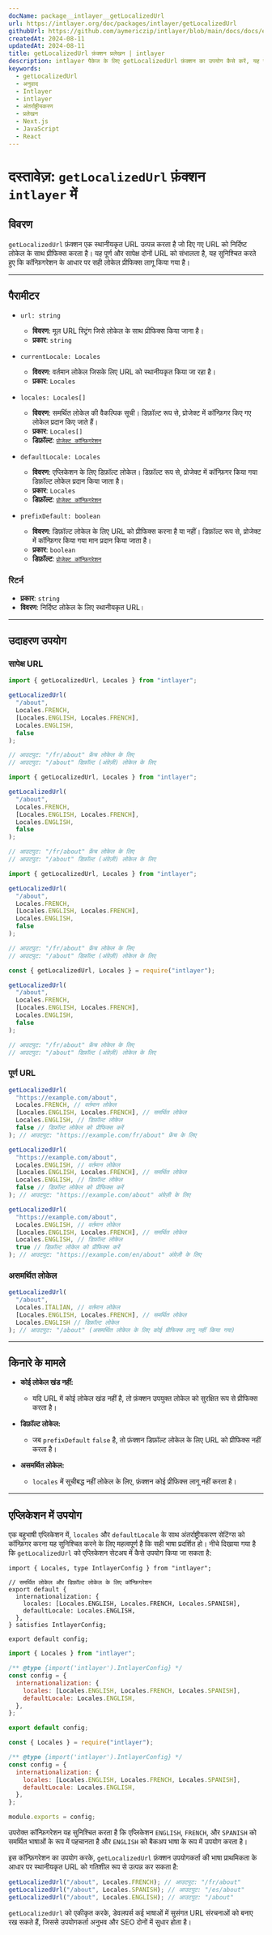```yaml
---
docName: package__intlayer__getLocalizedUrl
url: https://intlayer.org/doc/packages/intlayer/getLocalizedUrl
githubUrl: https://github.com/aymericzip/intlayer/blob/main/docs/docs/en/packages/intlayer/getLocalizedUrl.md
createdAt: 2024-08-11
updatedAt: 2024-08-11
title: getLocalizedUrl फ़ंक्शन प्रलेखन | intlayer
description: intlayer पैकेज के लिए getLocalizedUrl फ़ंक्शन का उपयोग कैसे करें, यह जानें
keywords:
  - getLocalizedUrl
  - अनुवाद
  - Intlayer
  - intlayer
  - अंतर्राष्ट्रीयकरण
  - प्रलेखन
  - Next.js
  - JavaScript
  - React
---
```


# दस्तावेज़: `getLocalizedUrl` फ़ंक्शन `intlayer` में

## विवरण

`getLocalizedUrl` फ़ंक्शन एक स्थानीयकृत URL उत्पन्न करता है जो दिए गए URL को निर्दिष्ट लोकेल के साथ प्रीफिक्स करता है। यह पूर्ण और सापेक्ष दोनों URL को संभालता है, यह सुनिश्चित करते हुए कि कॉन्फ़िगरेशन के आधार पर सही लोकेल प्रीफिक्स लागू किया गया है।

---

## पैरामीटर

- `url: string`

  - **विवरण**: मूल URL स्ट्रिंग जिसे लोकेल के साथ प्रीफिक्स किया जाना है।
  - **प्रकार**: `string`

- `currentLocale: Locales`

  - **विवरण**: वर्तमान लोकेल जिसके लिए URL को स्थानीयकृत किया जा रहा है।
  - **प्रकार**: `Locales`

- `locales: Locales[]`

  - **विवरण**: समर्थित लोकेल की वैकल्पिक सूची। डिफ़ॉल्ट रूप से, प्रोजेक्ट में कॉन्फ़िगर किए गए लोकेल प्रदान किए जाते हैं।
  - **प्रकार**: `Locales[]`
  - **डिफ़ॉल्ट**: [`प्रोजेक्ट कॉन्फ़िगरेशन`](https://github.com/aymericzip/intlayer/blob/main/docs/docs/hi/configuration.md#middleware)

- `defaultLocale: Locales`

  - **विवरण**: एप्लिकेशन के लिए डिफ़ॉल्ट लोकेल। डिफ़ॉल्ट रूप से, प्रोजेक्ट में कॉन्फ़िगर किया गया डिफ़ॉल्ट लोकेल प्रदान किया जाता है।
  - **प्रकार**: `Locales`
  - **डिफ़ॉल्ट**: [`प्रोजेक्ट कॉन्फ़िगरेशन`](https://github.com/aymericzip/intlayer/blob/main/docs/docs/hi/configuration.md#middleware)

- `prefixDefault: boolean`
  - **विवरण**: डिफ़ॉल्ट लोकेल के लिए URL को प्रीफिक्स करना है या नहीं। डिफ़ॉल्ट रूप से, प्रोजेक्ट में कॉन्फ़िगर किया गया मान प्रदान किया जाता है।
  - **प्रकार**: `boolean`
  - **डिफ़ॉल्ट**: [`प्रोजेक्ट कॉन्फ़िगरेशन`](https://github.com/aymericzip/intlayer/blob/main/docs/docs/hi/configuration.md#middleware)

### रिटर्न

- **प्रकार**: `string`
- **विवरण**: निर्दिष्ट लोकेल के लिए स्थानीयकृत URL।

---

## उदाहरण उपयोग

### सापेक्ष URL

```typescript codeFormat="typescript"
import { getLocalizedUrl, Locales } from "intlayer";

getLocalizedUrl(
  "/about",
  Locales.FRENCH,
  [Locales.ENGLISH, Locales.FRENCH],
  Locales.ENGLISH,
  false
);

// आउटपुट: "/fr/about" फ्रेंच लोकेल के लिए
// आउटपुट: "/about" डिफ़ॉल्ट (अंग्रेज़ी) लोकेल के लिए
```

```javascript codeFormat="esm"
import { getLocalizedUrl, Locales } from "intlayer";

getLocalizedUrl(
  "/about",
  Locales.FRENCH,
  [Locales.ENGLISH, Locales.FRENCH],
  Locales.ENGLISH,
  false
);

// आउटपुट: "/fr/about" फ्रेंच लोकेल के लिए
// आउटपुट: "/about" डिफ़ॉल्ट (अंग्रेज़ी) लोकेल के लिए
```

```javascript codeFormat="esm"
import { getLocalizedUrl, Locales } from "intlayer";

getLocalizedUrl(
  "/about",
  Locales.FRENCH,
  [Locales.ENGLISH, Locales.FRENCH],
  Locales.ENGLISH,
  false
);

// आउटपुट: "/fr/about" फ्रेंच लोकेल के लिए
// आउटपुट: "/about" डिफ़ॉल्ट (अंग्रेज़ी) लोकेल के लिए
```

```javascript codeFormat="commonjs"
const { getLocalizedUrl, Locales } = require("intlayer");

getLocalizedUrl(
  "/about",
  Locales.FRENCH,
  [Locales.ENGLISH, Locales.FRENCH],
  Locales.ENGLISH,
  false
);

// आउटपुट: "/fr/about" फ्रेंच लोकेल के लिए
// आउटपुट: "/about" डिफ़ॉल्ट (अंग्रेज़ी) लोकेल के लिए
```

### पूर्ण URL

```typescript
getLocalizedUrl(
  "https://example.com/about",
  Locales.FRENCH, // वर्तमान लोकेल
  [Locales.ENGLISH, Locales.FRENCH], // समर्थित लोकेल
  Locales.ENGLISH, // डिफ़ॉल्ट लोकेल
  false // डिफ़ॉल्ट लोकेल को प्रीफिक्स करें
); // आउटपुट: "https://example.com/fr/about" फ्रेंच के लिए

getLocalizedUrl(
  "https://example.com/about",
  Locales.ENGLISH, // वर्तमान लोकेल
  [Locales.ENGLISH, Locales.FRENCH], // समर्थित लोकेल
  Locales.ENGLISH, // डिफ़ॉल्ट लोकेल
  false // डिफ़ॉल्ट लोकेल को प्रीफिक्स करें
); // आउटपुट: "https://example.com/about" अंग्रेज़ी के लिए

getLocalizedUrl(
  "https://example.com/about",
  Locales.ENGLISH, // वर्तमान लोकेल
  [Locales.ENGLISH, Locales.FRENCH], // समर्थित लोकेल
  Locales.ENGLISH, // डिफ़ॉल्ट लोकेल
  true // डिफ़ॉल्ट लोकेल को प्रीफिक्स करें
); // आउटपुट: "https://example.com/en/about" अंग्रेज़ी के लिए
```

### असमर्थित लोकेल

```typescript
getLocalizedUrl(
  "/about",
  Locales.ITALIAN, // वर्तमान लोकेल
  [Locales.ENGLISH, Locales.FRENCH], // समर्थित लोकेल
  Locales.ENGLISH // डिफ़ॉल्ट लोकेल
); // आउटपुट: "/about" (असमर्थित लोकेल के लिए कोई प्रीफिक्स लागू नहीं किया गया)
```

---

## किनारे के मामले

- **कोई लोकेल खंड नहीं:**

  - यदि URL में कोई लोकेल खंड नहीं है, तो फ़ंक्शन उपयुक्त लोकेल को सुरक्षित रूप से प्रीफिक्स करता है।

- **डिफ़ॉल्ट लोकेल:**

  - जब `prefixDefault` `false` है, तो फ़ंक्शन डिफ़ॉल्ट लोकेल के लिए URL को प्रीफिक्स नहीं करता है।

- **असमर्थित लोकेल:**
  - `locales` में सूचीबद्ध नहीं लोकेल के लिए, फ़ंक्शन कोई प्रीफिक्स लागू नहीं करता है।

---

## एप्लिकेशन में उपयोग

एक बहुभाषी एप्लिकेशन में, `locales` और `defaultLocale` के साथ अंतर्राष्ट्रीयकरण सेटिंग्स को कॉन्फ़िगर करना यह सुनिश्चित करने के लिए महत्वपूर्ण है कि सही भाषा प्रदर्शित हो। नीचे दिखाया गया है कि `getLocalizedUrl` को एप्लिकेशन सेटअप में कैसे उपयोग किया जा सकता है:

```tsx codeFormat="typescript"
import { Locales, type IntlayerConfig } from "intlayer";

// समर्थित लोकेल और डिफ़ॉल्ट लोकेल के लिए कॉन्फ़िगरेशन
export default {
  internationalization: {
    locales: [Locales.ENGLISH, Locales.FRENCH, Locales.SPANISH],
    defaultLocale: Locales.ENGLISH,
  },
} satisfies IntlayerConfig;

export default config;
```

```javascript codeFormat="esm"
import { Locales } from "intlayer";

/** @type {import('intlayer').IntlayerConfig} */
const config = {
  internationalization: {
    locales: [Locales.ENGLISH, Locales.FRENCH, Locales.SPANISH],
    defaultLocale: Locales.ENGLISH,
  },
};

export default config;
```

```javascript codeFormat="commonjs"
const { Locales } = require("intlayer");

/** @type {import('intlayer').IntlayerConfig} */
const config = {
  internationalization: {
    locales: [Locales.ENGLISH, Locales.FRENCH, Locales.SPANISH],
    defaultLocale: Locales.ENGLISH,
  },
};

module.exports = config;
```

उपरोक्त कॉन्फ़िगरेशन यह सुनिश्चित करता है कि एप्लिकेशन `ENGLISH`, `FRENCH`, और `SPANISH` को समर्थित भाषाओं के रूप में पहचानता है और `ENGLISH` को बैकअप भाषा के रूप में उपयोग करता है।

इस कॉन्फ़िगरेशन का उपयोग करके, `getLocalizedUrl` फ़ंक्शन उपयोगकर्ता की भाषा प्राथमिकता के आधार पर स्थानीयकृत URL को गतिशील रूप से उत्पन्न कर सकता है:

```typescript
getLocalizedUrl("/about", Locales.FRENCH); // आउटपुट: "/fr/about"
getLocalizedUrl("/about", Locales.SPANISH); // आउटपुट: "/es/about"
getLocalizedUrl("/about", Locales.ENGLISH); // आउटपुट: "/about"
```

`getLocalizedUrl` को एकीकृत करके, डेवलपर्स कई भाषाओं में सुसंगत URL संरचनाओं को बनाए रख सकते हैं, जिससे उपयोगकर्ता अनुभव और SEO दोनों में सुधार होता है।
